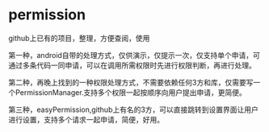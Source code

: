# permission
github上已有的项目，整理，方便查阅，使用

第一种，android自带的处理方式，仅供演示，仅提示一次，仅支持单个申请，可通过多条代码一同申请，可以在调用所需权限时先进行权限判断，再进行处理。

第二种，再晚上找到的一种权限处理方式，不需要依赖任何3方和库，仅需要写一个PermissionManager.支持多个权限一起按顺序向用户提出申请，更简便。

第三种，easyPermission,github上有名的3方，可以直接跳转到设置界面让用户进行设置，支持多个请求一起申请，简便，好用。
